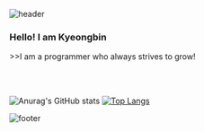 ![header](https://capsule-render.vercel.app/api?type=waving&&color=gradient&height=100&section=header&fontSize=90)

<h3>Hello! I am Kyeongbin</h3>
>>I am a programmer who always strives to grow!



<br/><br/>

<div align = "left">
  
![Anurag's GitHub stats](https://github-readme-stats.vercel.app/api?username=leuneoe25&show_icons=true&theme=radical) [![Top Langs](https://github-readme-stats.vercel.app/api/top-langs/?username=leuneoe25&layout=compact)](https://github.com/anuraghazra/github-readme-stats)







![footer](https://capsule-render.vercel.app/api?type=waving&&color=gradient&height=100&section=footer&fontSize=90)
